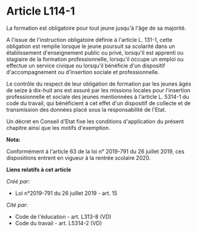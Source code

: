# Article L114-1

La formation est obligatoire pour tout jeune jusqu'à l'âge de sa majorité.

A l'issue de l'instruction obligatoire définie à l'article L. 131-1, cette obligation est remplie lorsque le jeune poursuit
sa scolarité dans un établissement d'enseignement public ou privé, lorsqu'il est apprenti ou stagiaire de la formation
professionnelle, lorsqu'il occupe un emploi ou effectue un service civique ou lorsqu'il bénéficie d'un dispositif
d'accompagnement ou d'insertion sociale et professionnelle.

Le contrôle du respect de leur obligation de formation par les jeunes âgés de seize à dix-huit ans est assuré par les
missions locales pour l'insertion professionnelle et sociale des jeunes mentionnées à l'article L. 5314-1 du code du travail,
qui bénéficient à cet effet d'un dispositif de collecte et de transmission des données placé sous la responsabilité de
l'Etat.

Un décret en Conseil d'Etat fixe les conditions d'application du présent chapitre ainsi que les motifs d'exemption.

**Nota:**

Conformément à l'article 63 de la loi n° 2019-791 du 26 juillet 2019, ces dispositions entrent en vigueur à la rentrée
scolaire 2020.

**Liens relatifs à cet article**

_Créé par_:

  - Loi n°2019-791 du 26 juillet 2019 - art. 15

_Cité par_:

  - Code de l'éducation - art. L313-8 (VD)
  - Code du travail - art. L5314-2 (VD)
